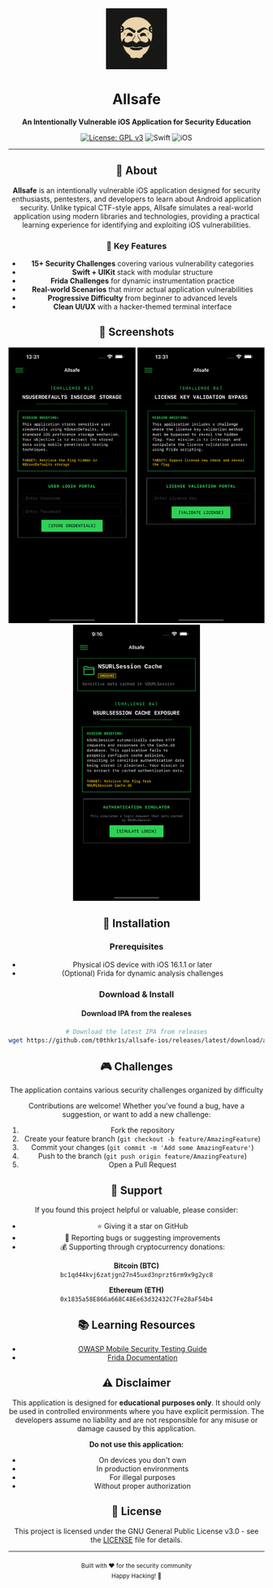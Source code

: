 <div align="center">
  <img src="screenshots/logo.png" alt="Allsafe Logo" width="120"/>
  
  # Allsafe
  
  **An Intentionally Vulnerable iOS Application for Security Education**
  
  [![License: GPL v3](https://img.shields.io/badge/License-GPLv3-blue.svg)](https://www.gnu.org/licenses/gpl-3.0)
  ![Swift](https://img.shields.io/badge/Swift-Swift_Project-FA7343.svg?style=flat&logo=swift)
  ![iOS](https://img.shields.io/badge/iOS-iOS_Project-999999.svg?style=flat&logo=apple)

---

## 📱 About

**Allsafe** is an intentionally vulnerable iOS application designed for security enthusiasts, pentesters, and developers to learn about Android application security. Unlike typical CTF-style apps, Allsafe simulates a real-world application using modern libraries and technologies, providing a practical learning experience for identifying and exploiting iOS vulnerabilities.

### 🎯 Key Features

- **15+ Security Challenges** covering various vulnerability categories
- **Swift + UIKit** stack with modular structure
- **Frida Challenges** for dynamic instrumentation practice
- **Real-world Scenarios** that mirror actual application vulnerabilities
- **Progressive Difficulty** from beginner to advanced levels
- **Clean UI/UX** with a hacker-themed terminal interface

## 📸 Screenshots

<div align="center">
  <img src="screenshots/screenshot1.png" alt="Main Screen" width="250"/>
  <img src="screenshots/screenshot2.png" alt="Challenge View" width="250"/>
  <img src="screenshots/screenshot3.png" alt="NSUrlSession Challenge" width="250"/>
</div>

## 🚀 Installation

### Prerequisites

- Physical iOS device with iOS 16.1.1 or later
- (Optional) Frida for dynamic analysis challenges

### Download & Install

#### Download IPA from the realeses

```bash
# Download the latest IPA from releases
wget https://github.com/t0thkr1s/allsafe-ios/releases/latest/download/allsafe-ios.ipa
```

## 🎮 Challenges

The application contains various security challenges organized by difficulty

Contributions are welcome! Whether you've found a bug, have a suggestion, or want to add a new challenge:

1. Fork the repository
2. Create your feature branch (`git checkout -b feature/AmazingFeature`)
3. Commit your changes (`git commit -m 'Add some AmazingFeature'`)
4. Push to the branch (`git push origin feature/AmazingFeature`)
5. Open a Pull Request

## 💖 Support

If you found this project helpful or valuable, please consider:

- ⭐ Giving it a star on GitHub
- 🐛 Reporting bugs or suggesting improvements
- 💰 Supporting through cryptocurrency donations:

**Bitcoin (BTC)**  
`bc1qd44kvj6zatjgn27n45uxd3nprzt6rm9x9g2yc8`

**Ethereum (ETH)**  
`0x1835a58E866a668C48Ee63d32432C7Fe28aF54b4`

## 📚 Learning Resources

- [OWASP Mobile Security Testing Guide](https://owasp.org/www-project-mobile-security-testing-guide/)
- [Frida Documentation](https://frida.re/docs/home/)

## ⚠️ Disclaimer

This application is designed for **educational purposes only**. It should only be used in controlled environments where you have explicit permission. The developers assume no liability and are not responsible for any misuse or damage caused by this application.

**Do not use this application:**
- On devices you don't own
- In production environments
- For illegal purposes
- Without proper authorization

## 📄 License

This project is licensed under the GNU General Public License v3.0 - see the [LICENSE](LICENSE) file for details.

---

<div align="center">
  <sub>Built with ❤️ for the security community</sub>
  <br>
  <sub>Happy Hacking! 🚀</sub>
</div>
